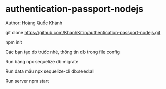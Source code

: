 # authentication-passport-nodejs
Author: Hoàng Quốc Khánh

git clone https://github.com/KhanhKitin/authentication-passport-nodejs.git

npm init 


Các bạn tạo db trước nhé, thông tin db trong file config

Run bảng
npx sequelize db:migrate 

Run data mẫu
npx sequelize-cli db:seed:all

Run server
npm start



